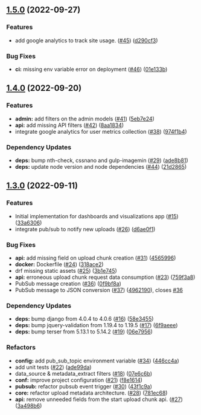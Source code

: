 ## [1.5.0](https://github.com/savannahghi/idr-server/compare/v1.4.0...v1.5.0) (2022-09-27)


### Features

* add google analytics to track site usage. ([#45](https://github.com/savannahghi/idr-server/issues/45)) ([d290cf3](https://github.com/savannahghi/idr-server/commit/d290cf3bfb09f5c4dbf24ab721001e3c471afce0))


### Bug Fixes

* **ci:**  missing env variable error on deployment ([#46](https://github.com/savannahghi/idr-server/issues/46)) ([01e133b](https://github.com/savannahghi/idr-server/commit/01e133b049b504f7ce9e6f7c3a89a2bbcdf59996))

## [1.4.0](https://github.com/savannahghi/idr-server/compare/v1.3.0...v1.4.0) (2022-09-20)


### Features

* **admin:** add filters on the admin models ([#41](https://github.com/savannahghi/idr-server/issues/41)) ([5eb7e24](https://github.com/savannahghi/idr-server/commit/5eb7e249b6f3e1b644f37cf351d086038bb55e95))
* **api:** add missing API filters ([#42](https://github.com/savannahghi/idr-server/issues/42)) ([8aa1834](https://github.com/savannahghi/idr-server/commit/8aa1834bbf7e9e45bd27f03120d7d0e1d2a51bb4))
* integrate google analytics for user metrics collection ([#38](https://github.com/savannahghi/idr-server/issues/38)) ([974f1b4](https://github.com/savannahghi/idr-server/commit/974f1b45285f58d780e33c4c2eb26085975c772e))


### Dependency Updates

* **deps:** bump nth-check, cssnano and gulp-imagemin ([#29](https://github.com/savannahghi/idr-server/issues/29)) ([ade8b81](https://github.com/savannahghi/idr-server/commit/ade8b816807e798fd1ecf0ee9b22f65b7d20faf6))
* **deps:** update node version and node dependencies ([#44](https://github.com/savannahghi/idr-server/issues/44)) ([21d2865](https://github.com/savannahghi/idr-server/commit/21d28658a71f9117e8f3687c63f9b7f2b78ac51a))

## [1.3.0](https://github.com/savannahghi/idr-server/compare/v1.2.0...v1.3.0) (2022-09-11)


### Features

* Initial implementation for dashboards and visualizations app ([#15](https://github.com/savannahghi/idr-server/issues/15)) ([33a6306](https://github.com/savannahghi/idr-server/commit/33a6306788fddaf7fddab2fab43281270f5c766e))
* integrate pub/sub to notify new uploads ([#26](https://github.com/savannahghi/idr-server/issues/26)) ([d6ae0f1](https://github.com/savannahghi/idr-server/commit/d6ae0f1436d0720f59f50f04f830a349db3c7bfe))


### Bug Fixes

* **api:** add missing field on upload chunk creation ([#31](https://github.com/savannahghi/idr-server/issues/31)) ([4565996](https://github.com/savannahghi/idr-server/commit/4565996c5511bf00b0d431be5576b5097b694df0))
* **docker:** Dockerfile ([#24](https://github.com/savannahghi/idr-server/issues/24)) ([318ace2](https://github.com/savannahghi/idr-server/commit/318ace2e1bda07b856baa7788465b8e808c14572))
* drf missing static assets ([#25](https://github.com/savannahghi/idr-server/issues/25)) ([3b1e745](https://github.com/savannahghi/idr-server/commit/3b1e745d67f0e8cd245d8333826b856f954c50dd))
* **api:** erroneous upload chunk request data consumption ([#23](https://github.com/savannahghi/idr-server/issues/23)) ([759f3a8](https://github.com/savannahghi/idr-server/commit/759f3a8e37dfbd30f1bbf1fc093f285db1a76042))
* PubSub message creation ([#36](https://github.com/savannahghi/idr-server/issues/36)) ([0f9bf8a](https://github.com/savannahghi/idr-server/commit/0f9bf8a3956228747b0411c5916ee6c8b2133002))
* PubSub message to JSON conversion ([#37](https://github.com/savannahghi/idr-server/issues/37)) ([4962190](https://github.com/savannahghi/idr-server/commit/49621906cb087b056f10d96c435cc67d0b56987b)), closes [#36](https://github.com/savannahghi/idr-server/issues/36)


### Dependency Updates

* **deps:** bump django from 4.0.4 to 4.0.6 ([#16](https://github.com/savannahghi/idr-server/issues/16)) ([58e3455](https://github.com/savannahghi/idr-server/commit/58e34559983c2b5a51f58483459b5d18292498fa))
* **deps:** bump jquery-validation from 1.19.4 to 1.19.5 ([#17](https://github.com/savannahghi/idr-server/issues/17)) ([6f9aeee](https://github.com/savannahghi/idr-server/commit/6f9aeeebaa054d425515c934af6b8f13c232410f))
* **deps:** bump terser from 5.13.1 to 5.14.2 ([#19](https://github.com/savannahghi/idr-server/issues/19)) ([06e7956](https://github.com/savannahghi/idr-server/commit/06e79566f1a538fe50c3f78d480bc71ee33b30fa))


### Refactors

* **config:** add pub_sub_topic environment variable ([#34](https://github.com/savannahghi/idr-server/issues/34)) ([446cc4a](https://github.com/savannahghi/idr-server/commit/446cc4a1f6393b5aefe25fc93aefc26a2a1fe703))
* add unit tests ([#22](https://github.com/savannahghi/idr-server/issues/22)) ([ade99da](https://github.com/savannahghi/idr-server/commit/ade99da1745c310f454dc27d10bff134628c9fa6))
* data_source & metadata_extract filters ([#18](https://github.com/savannahghi/idr-server/issues/18)) ([07e6c6b](https://github.com/savannahghi/idr-server/commit/07e6c6b1dc5827ed00731fc3020f3c96cf2fad66))
* **conf:** improve project configuration ([#21](https://github.com/savannahghi/idr-server/issues/21)) ([f8e1614](https://github.com/savannahghi/idr-server/commit/f8e16143b63112e9de9362dda6fe156e295d7a6e))
* **pubsub:** refactor pubsub event trigger ([#30](https://github.com/savannahghi/idr-server/issues/30)) ([43f1c9a](https://github.com/savannahghi/idr-server/commit/43f1c9a9f5329aee687c14ed293ac6bda97840f1))
* **core:** refactor upload metadata architecture. ([#28](https://github.com/savannahghi/idr-server/issues/28)) ([781ec68](https://github.com/savannahghi/idr-server/commit/781ec68cca7be4b556102007ac49ff9b8f358c58))
* **api:** remove unneeded fields from the start upload chunk api. ([#27](https://github.com/savannahghi/idr-server/issues/27)) ([3a498b6](https://github.com/savannahghi/idr-server/commit/3a498b68a6076dc376281226c89938451f93b519))
